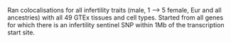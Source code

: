 Ran colocalisations for all infertility traits (male, 1 —> 5 female, Eur and all ancestries) with all 49 GTEx tissues and cell types. Started from all genes for which there is an infertility sentinel SNP within 1Mb of the transcription start site.
